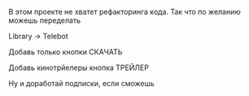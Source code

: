 В этом проекте не хватет рефакторинга кода. Так что по желанию можешь переделать

Library -> Telebot

Добавь только кнопки СКАЧАТЬ

Добавь кинотрйелеры кнопка ТРЕЙЛЕР

Ну и доработай подписки, если сможешь

